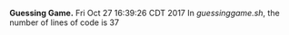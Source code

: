**Guessing Game.**
Fri Oct 27 16:39:26 CDT 2017
In *guessinggame.sh*, the number of lines of code is 37
